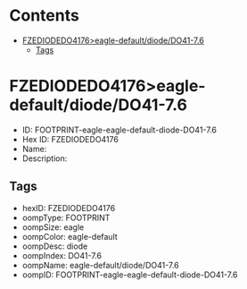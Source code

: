 



Contents
========

* [FZEDIODEDO4176>eagle-default/diode/DO41-7.6](#fzediodedo4176eagle-defaultdiodedo41-76)
	* [Tags](#tags)

# FZEDIODEDO4176>eagle-default/diode/DO41-7.6

- ID: FOOTPRINT-eagle-eagle-default-diode-DO41-7.6
- Hex ID: FZEDIODEDO4176
- Name: 
- Description: 

## Tags

- hexID: FZEDIODEDO4176
- oompType: FOOTPRINT
- oompSize: eagle
- oompColor: eagle-default
- oompDesc: diode
- oompIndex: DO41-7.6
- oompName: eagle-default/diode/DO41-7.6
- oompID: FOOTPRINT-eagle-eagle-default-diode-DO41-7.6
